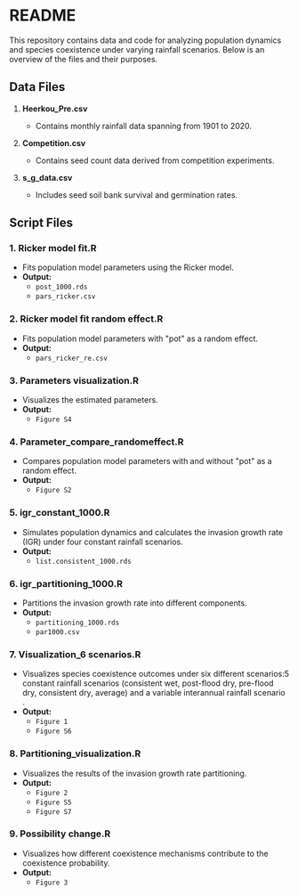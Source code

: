 # README

This repository contains data and code for analyzing population dynamics and species coexistence under varying rainfall scenarios. Below is an overview of the files and their purposes.

## Data Files

1. **Heerkou_Pre.csv**  
   - Contains monthly rainfall data spanning from 1901 to 2020.

2. **Competition.csv**  
   - Contains seed count data derived from competition experiments.

3. **s_g_data.csv**  
   - Includes seed soil bank survival and germination rates.

## Script Files

### 1. **Ricker model fit.R**  
   - Fits population model parameters using the Ricker model.  
   - **Output:**  
     - `post_1000.rds`  
     - `pars_ricker.csv`  

### 2. **Ricker model fit random effect.R**  
   - Fits population model parameters with "pot" as a random effect.  
   - **Output:**  
     - `pars_ricker_re.csv`  

### 3. **Parameters visualization.R**  
   - Visualizes the estimated parameters.  
   - **Output:**  
     - `Figure S4`  

### 4. **Parameter_compare_randomeffect.R**  
   - Compares population model parameters with and without "pot" as a random effect.  
   - **Output:**  
     - `Figure S2`  

### 5. **igr_constant_1000.R**  
   - Simulates population dynamics and calculates the invasion growth rate (IGR) under four constant rainfall scenarios.  
   - **Output:**  
     - `list.consistent_1000.rds`  

### 6. **igr_partitioning_1000.R**  
   - Partitions the invasion growth rate into different components.  
   - **Output:**  
     - `partitioning_1000.rds`  
     - `par1000.csv`  

### 7. **Visualization_6 scenarios.R**  
   - Visualizes species coexistence outcomes under six different scenarios:5 constant rainfall scenarios (consistent wet, post-flood dry, pre-flood dry, consistent dry, average) and a variable interannual rainfall scenario .  
   - **Output:**  
     - `Figure 1`  
     - `Figure S6`  

### 8. **Partitioning_visualization.R**  
   - Visualizes the results of the invasion growth rate partitioning.  
   - **Output:**  
     - `Figure 2`  
     - `Figure S5`  
     - `Figure S7`  

### 9. **Possibility change.R**  
   - Visualizes how different coexistence mechanisms contribute to the coexistence probability.  
   - **Output:**  
     - `Figure 3`  

